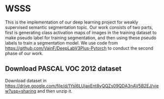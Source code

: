 # WSSS
This is the implementation of our deep learning project for weakly supervised semantic segmentation topic. Our work consists of two parts, first is generating class activation maps of images in the training dataset to make pseudo label for training segmentation, and then using these pseudo labels to train a segmentation model. We use code from https://github.com/VainF/DeepLabV3Plus-Pytorch to conduct the second phase of our work.

## Download PASCAL VOC 2012 dataset 
Download dataset in https://drive.google.com/file/d/1Ysl6LUjaxEnt8yQQZs09QDA3nAV5B2EJ/view?usp=sharing and then unzip it.
